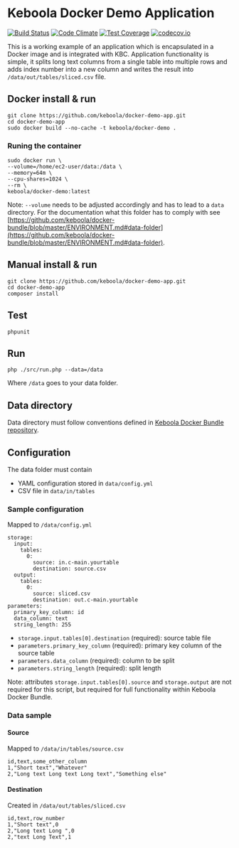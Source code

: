 # Keboola Docker Demo Application

[![Build Status](https://travis-ci.org/keboola/docker-demo-app.svg?branch=master)](https://travis-ci.org/keboola/docker-demo-app) [![Code Climate](https://codeclimate.com/github/keboola/docker-demo-app/badges/gpa.svg)](https://codeclimate.com/github/keboola/docker-demo-app) [![Test Coverage](https://codeclimate.com/github/keboola/docker-demo-app/badges/coverage.svg)](https://codeclimate.com/github/keboola/docker-demo-app/coverage) [![codecov.io](http://codecov.io/github/keboola/docker-demo-app/coverage.svg?branch=master)](http://codecov.io/github/keboola/docker-demo-app?branch=master)

This is a working example of an application which is encapsulated in a Docker image and is integrated with KBC. Application functionality is simple, it splits long text columns from a single table into multiple rows and adds index number into a new column and writes the result into `/data/out/tables/sliced.csv` file.

## Docker install & run

```
git clone https://github.com/keboola/docker-demo-app.git
cd docker-demo-app
sudo docker build --no-cache -t keboola/docker-demo .
```

### Runing the container

```
sudo docker run \
--volume=/home/ec2-user/data:/data \
--memory=64m \
--cpu-shares=1024 \
--rm \
keboola/docker-demo:latest 
```

Note: `--volume` needs to be adjusted accordingly and has to lead to a `data` directory. For the documentation what this folder has to comply with see [https://github.com/keboola/docker-bundle/blob/master/ENVIRONMENT.md#data-folder](https://github.com/keboola/docker-bundle/blob/master/ENVIRONMENT.md#data-folder).

## Manual install & run

```
git clone https://github.com/keboola/docker-demo-app.git
cd docker-demo-app
composer install
```

## Test

```
phpunit
```


## Run 
```
php ./src/run.php --data=/data
```

Where `/data` goes to your data folder.


## Data directory

Data directory must follow conventions defined in [Keboola Docker Bundle repository](https://github.com/keboola/docker-bundle).


## Configuration

The data folder must contain 

 - YAML configuration stored in `data/config.yml`
 - CSV file in `data/in/tables` 

### Sample configuration
Mapped to `/data/config.yml` 

```
storage:
  input:
    tables:
      0:
        source: in.c-main.yourtable
        destination: source.csv
  output:
    tables:
      0:
        source: sliced.csv
        destination: out.c-main.yourtable
parameters:
  primary_key_column: id
  data_column: text
  string_length: 255
```

 - `storage.input.tables[0].destination` (required): source table file
 - `parameters.primary_key_column` (required): primary key column of the source table
 - `parameters.data_column` (required): column to be split
 - `parameters.string_length` (required): split length

Note: attributes `storage.input.tables[0].source` and `storage.output` are not required for this script, but required for full functionality within Keboola Docker Bundle.


### Data sample

#### Source
Mapped to `/data/in/tables/source.csv`

```
id,text,some_other_column
1,"Short text","Whatever"
2,"Long text Long text Long text","Something else"
```

#### Destination
Created in `/data/out/tables/sliced.csv`


```
id,text,row_number
1,"Short text",0
2,"Long text Long ",0
2,"text Long Text",1

```

